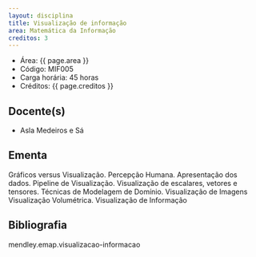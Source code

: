 ```yaml
---
layout: disciplina
title: Visualização de informação
area: Matemática da Informação
creditos: 3
---
```


- Área: {{ page.area }}
- Código: MIF005
- Carga horária: 45 horas
- Créditos:  {{ page.creditos }}

## Docente(s) 

- Asla Medeiros e Sá

## Ementa

Gráficos versus Visualização. Percepção Humana. Apresentação dos
dados. Pipeline de Visualização. Visualização de escalares, vetores e
tensores. Técnicas de Modelagem de Domínio. Visualização de Imagens
Visualização Volumétrica. Visualização de Informação

## Bibliografia

mendley.emap.visualizacao-informacao

